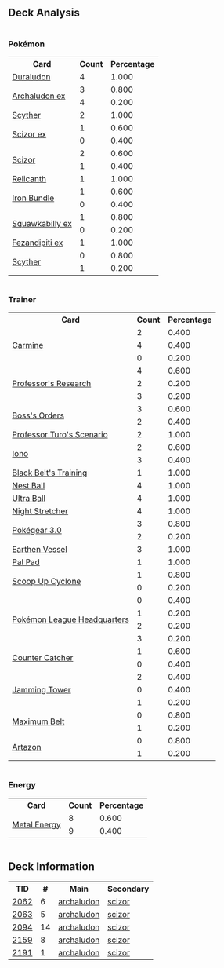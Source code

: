 
## Deck Analysis

<div style="display: flex; flex-wrap: wrap;">
<div style="flex: 1; margin-right: 10px;">
<h3>Pokémon</h3><table><tr><th>Card</th><th>Count</th><th>Percentage</th></tr><tr><td rowspan='1'><a href='https://limitlesstcg.com/cards/SCR/106'>Duraludon</a></td><td>4</td><td>1.000</td></tr><tr><td rowspan='2'><a href='https://limitlesstcg.com/cards/SSP/130'>Archaludon ex</a></td><td>3</td><td>0.800</td></tr><tr><td>4</td><td>0.200</td></tr><tr><td rowspan='1'><a href='https://limitlesstcg.com/cards/OBF/4'>Scyther</a></td><td>2</td><td>1.000</td></tr><tr><td rowspan='2'><a href='https://limitlesstcg.com/cards/TEF/111'>Scizor ex</a></td><td>1</td><td>0.600</td></tr><tr><td>0</td><td>0.400</td></tr><tr><td rowspan='2'><a href='https://limitlesstcg.com/cards/OBF/141'>Scizor</a></td><td>2</td><td>0.600</td></tr><tr><td>1</td><td>0.400</td></tr><tr><td rowspan='1'><a href='https://limitlesstcg.com/cards/TEF/84'>Relicanth</a></td><td>1</td><td>1.000</td></tr><tr><td rowspan='2'><a href='https://limitlesstcg.com/cards/PAR/56'>Iron Bundle</a></td><td>1</td><td>0.600</td></tr><tr><td>0</td><td>0.400</td></tr><tr><td rowspan='2'><a href='https://limitlesstcg.com/cards/PAL/169'>Squawkabilly ex</a></td><td>1</td><td>0.800</td></tr><tr><td>0</td><td>0.200</td></tr><tr><td rowspan='1'><a href='https://limitlesstcg.com/cards/SFA/38'>Fezandipiti ex</a></td><td>1</td><td>1.000</td></tr><tr><td rowspan='2'><a href='https://limitlesstcg.com/cards/MEW/123'>Scyther</a></td><td>0</td><td>0.800</td></tr><tr><td>1</td><td>0.200</td></tr></table>
</div><div style='flex: 1; margin-right: 10px;'><h3>Trainer</h3><table><tr><th>Card</th><th>Count</th><th>Percentage</th></tr><tr><td rowspan='3'><a href='https://limitlesstcg.com/cards/TWM/145'>Carmine</a></td><td>2</td><td>0.400</td></tr><tr><td>4</td><td>0.400</td></tr><tr><td>0</td><td>0.200</td></tr><tr><td rowspan='3'><a href='https://limitlesstcg.com/cards/SVI/189'>Professor's Research</a></td><td>4</td><td>0.600</td></tr><tr><td>2</td><td>0.200</td></tr><tr><td>3</td><td>0.200</td></tr><tr><td rowspan='2'><a href='https://limitlesstcg.com/cards/PAL/172'>Boss's Orders</a></td><td>3</td><td>0.600</td></tr><tr><td>2</td><td>0.400</td></tr><tr><td rowspan='1'><a href='https://limitlesstcg.com/cards/PAR/171'>Professor Turo's Scenario</a></td><td>2</td><td>1.000</td></tr><tr><td rowspan='2'><a href='https://limitlesstcg.com/cards/PAL/185'>Iono</a></td><td>2</td><td>0.600</td></tr><tr><td>3</td><td>0.400</td></tr><tr><td rowspan='1'><a href='https://limitlesstcg.com/cards/PRE/99'>Black Belt's Training</a></td><td>1</td><td>1.000</td></tr><tr><td rowspan='1'><a href='https://limitlesstcg.com/cards/SVI/181'>Nest Ball</a></td><td>4</td><td>1.000</td></tr><tr><td rowspan='1'><a href='https://limitlesstcg.com/cards/SVI/196'>Ultra Ball</a></td><td>4</td><td>1.000</td></tr><tr><td rowspan='1'><a href='https://limitlesstcg.com/cards/SFA/61'>Night Stretcher</a></td><td>4</td><td>1.000</td></tr><tr><td rowspan='2'><a href='https://limitlesstcg.com/cards/SVI/186'>Pokégear 3.0</a></td><td>3</td><td>0.800</td></tr><tr><td>2</td><td>0.200</td></tr><tr><td rowspan='1'><a href='https://limitlesstcg.com/cards/PAR/163'>Earthen Vessel</a></td><td>3</td><td>1.000</td></tr><tr><td rowspan='1'><a href='https://limitlesstcg.com/cards/SVI/182'>Pal Pad</a></td><td>1</td><td>1.000</td></tr><tr><td rowspan='2'><a href='https://limitlesstcg.com/cards/TWM/162'>Scoop Up Cyclone</a></td><td>1</td><td>0.800</td></tr><tr><td>0</td><td>0.200</td></tr><tr><td rowspan='4'><a href='https://limitlesstcg.com/cards/OBF/192'>Pokémon League Headquarters</a></td><td>0</td><td>0.400</td></tr><tr><td>1</td><td>0.200</td></tr><tr><td>2</td><td>0.200</td></tr><tr><td>3</td><td>0.200</td></tr><tr><td rowspan='2'><a href='https://limitlesstcg.com/cards/PAR/160'>Counter Catcher</a></td><td>1</td><td>0.600</td></tr><tr><td>0</td><td>0.400</td></tr><tr><td rowspan='3'><a href='https://limitlesstcg.com/cards/TWM/153'>Jamming Tower</a></td><td>2</td><td>0.400</td></tr><tr><td>0</td><td>0.400</td></tr><tr><td>1</td><td>0.200</td></tr><tr><td rowspan='2'><a href='https://limitlesstcg.com/cards/TEF/154'>Maximum Belt</a></td><td>0</td><td>0.800</td></tr><tr><td>1</td><td>0.200</td></tr><tr><td rowspan='2'><a href='https://limitlesstcg.com/cards/PAL/171'>Artazon</a></td><td>0</td><td>0.800</td></tr><tr><td>1</td><td>0.200</td></tr></table>
</div><div style='flex: 1; margin-right: 10px;'><h3>Energy</h3><table><tr><th>Card</th><th>Count</th><th>Percentage</th></tr><tr><td rowspan='2'><a href='https://limitlesstcg.com/cards/SVE/16'>Metal Energy</a></td><td>8</td><td>0.600</td></tr><tr><td>9</td><td>0.400</td></tr></table>
</div></div>

## Deck Information

<table>
<tr><th>TID</th><th>#</th><th>Main</th><th>Secondary</th></tr>
<tr><td><a href='https://limitlesstcg.com/tournaments/jp/2062'>2062</a></td><td>6</td><td><a href='https://limitlesstcg.com/decks/list/jp/30807'>archaludon</a></td><td><a href='https://limitlesstcg.com/decks/list/jp/30807'>scizor</a></td></tr><tr><td><a href='https://limitlesstcg.com/tournaments/jp/2063'>2063</a></td><td>5</td><td><a href='https://limitlesstcg.com/decks/list/jp/30822'>archaludon</a></td><td><a href='https://limitlesstcg.com/decks/list/jp/30822'>scizor</a></td></tr><tr><td><a href='https://limitlesstcg.com/tournaments/jp/2094'>2094</a></td><td>14</td><td><a href='https://limitlesstcg.com/decks/list/jp/31300'>archaludon</a></td><td><a href='https://limitlesstcg.com/decks/list/jp/31300'>scizor</a></td></tr><tr><td><a href='https://limitlesstcg.com/tournaments/jp/2159'>2159</a></td><td>8</td><td><a href='https://limitlesstcg.com/decks/list/jp/32321'>archaludon</a></td><td><a href='https://limitlesstcg.com/decks/list/jp/32321'>scizor</a></td></tr><tr><td><a href='https://limitlesstcg.com/tournaments/jp/2191'>2191</a></td><td>1</td><td><a href='https://limitlesstcg.com/decks/list/jp/32796'>archaludon</a></td><td><a href='https://limitlesstcg.com/decks/list/jp/32796'>scizor</a></td></tr></table>